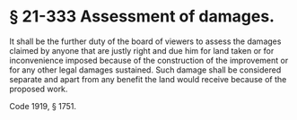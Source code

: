 # § 21-333 Assessment of damages.

<p>It shall be the further duty of the board of viewers to assess the damages claimed by anyone that are justly right and due him for land taken or for inconvenience imposed because of the construction of the improvement or for any other legal damages sustained. Such damage shall be considered separate and apart from any benefit the land would receive because of the proposed work.</p><p>Code 1919, § 1751.</p>